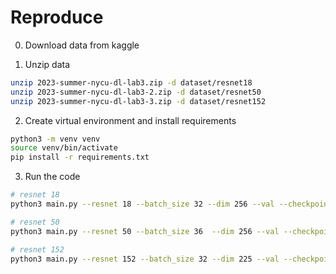 # Reproduce

0. Download data from kaggle

1. Unzip data

```bash
unzip 2023-summer-nycu-dl-lab3.zip -d dataset/resnet18
unzip 2023-summer-nycu-dl-lab3-2.zip -d dataset/resnet50
unzip 2023-summer-nycu-dl-lab3-3.zip -d dataset/resnet152
```

2. Create virtual environment and install requirements

```bash
python3 -m venv venv
source venv/bin/activate
pip install -r requirements.txt
```

3. Run the code

```bash
# resnet 18
python3 main.py --resnet 18 --batch_size 32 --dim 256 --val --checkpoint checkpoint/resnet18.pt

# resnet 50
python3 main.py --resnet 50 --batch_size 36  --dim 256 --val --checkpoint checkpoint/resnet50.pt

# resnet 152
python3 main.py --resnet 152 --batch_size 32 --dim 225 --val --checkpoint checkpoint/resnet152.pt
```
